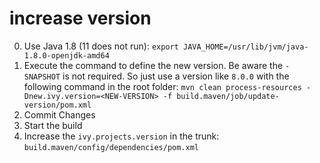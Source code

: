 # increase version

0. Use Java 1.8 (11 does not run):
   `export JAVA_HOME=/usr/lib/jvm/java-1.8.0-openjdk-amd64`
1. Execute the command to define the new version. Be aware the `-SNAPSHOT` is not required. So just use a version like `8.0.0` with the following command in the root folder:
   `mvn clean process-resources -Dnew.ivy.version=<NEW-VERSION> -f build.maven/job/update-version/pom.xml`
2. Commit Changes
3. Start the build
4. Increase the `ivy.projects.version` in the trunk: `build.maven/config/dependencies/pom.xml`

